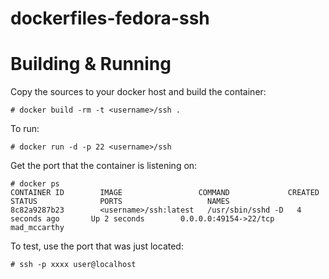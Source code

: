 # dockerfiles-fedora-ssh

# Building & Running

Copy the sources to your docker host and build the container:

	# docker build -rm -t <username>/ssh .

To run:

	# docker run -d -p 22 <username>/ssh

Get the port that the container is listening on:

```
# docker ps
CONTAINER ID        IMAGE                 COMMAND             CREATED             STATUS              PORTS                   NAMES
8c82a9287b23        <username>/ssh:latest   /usr/sbin/sshd -D   4 seconds ago       Up 2 seconds        0.0.0.0:49154->22/tcp   mad_mccarthy        
```

To test, use the port that was just located:

	# ssh -p xxxx user@localhost 

